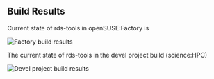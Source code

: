 
## Build Results

Current state of rds-tools in openSUSE:Factory is

![Factory build results](https://br.opensuse.org/status/openSUSE:Factory/rds-tools/standard)

The current state of rds-tools in the devel project build (science:HPC)

![Devel project build results](https://br.opensuse.org/status/science:HPC/rds-tools)


